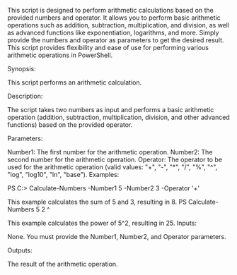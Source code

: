 This script is designed to perform arithmetic calculations based on the provided numbers and operator. It allows you to perform basic arithmetic operations such as addition, subtraction, multiplication, and division, as well as advanced functions like exponentiation, logarithms, and more. Simply provide the numbers and operator as parameters to get the desired result. This script provides flexibility and ease of use for performing various arithmetic operations in PowerShell.

Synopsis:

This script performs an arithmetic calculation.

Description:

The script takes two numbers as input and performs a basic arithmetic operation (addition, subtraction, multiplication, division, and other advanced functions) based on the provided operator.

Parameters:

Number1: The first number for the arithmetic operation.
Number2: The second number for the arithmetic operation.
Operator: The operator to be used for the arithmetic operation (valid values: "+", "-", "*", "/", "%", "^", "log", "log10", "ln", "base").
Examples:

PS C:\> Calculate-Numbers -Number1 5 -Number2 3 -Operator '+'

This example calculates the sum of 5 and 3, resulting in 8.
PS Calculate-Numbers 5 2 ^

This example calculates the power of 5^2, resulting in 25.
Inputs:

None. You must provide the Number1, Number2, and Operator parameters.

Outputs:

The result of the arithmetic operation.
